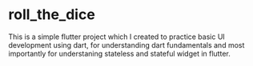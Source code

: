 # roll_the_dice

This is a simple flutter project which I created to practice basic UI development using dart, for understanding dart fundamentals and most importantly for understaning stateless and stateful widget in flutter.

